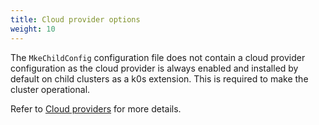 ```yaml
---
title: Cloud provider options
weight: 10
---
```


The `MkeChildConfig` configuration file does not contain a cloud provider
configuration as the cloud provider is always enabled and installed by default
on child clusters as a k0s extension. This is required to make the cluster
operational.

Refer to [Cloud providers](../../../configuration/cloudproviders/) for more details.
